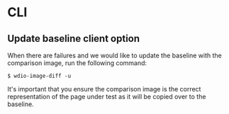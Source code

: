 # CLI

## Update baseline client option

When there are failures and we would like to update the baseline with the comparison image,
run the following command:

`$ wdio-image-diff -u`

It's important that you ensure the comparison image is the correct representation of the page
under test as it will be copied over to the baseline.
